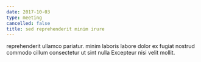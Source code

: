 ```yaml
---
date: 2017-10-03
type: meeting
cancelled: false
title: sed reprehenderit minim irure
---
```

reprehenderit ullamco pariatur. minim laboris labore dolor ex fugiat nostrud commodo cillum consectetur ut sint nulla Excepteur nisi velit mollit.